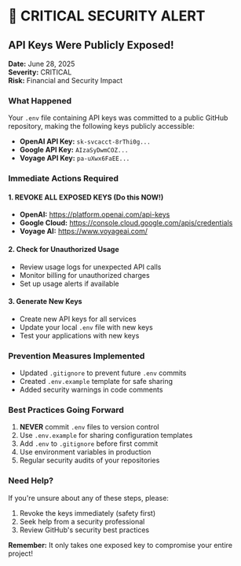 # 🚨 CRITICAL SECURITY ALERT

## API Keys Were Publicly Exposed!

**Date:** June 28, 2025  
**Severity:** CRITICAL  
**Risk:** Financial and Security Impact

### What Happened
Your `.env` file containing API keys was committed to a public GitHub repository, making the following keys publicly accessible:

- **OpenAI API Key:** `sk-svcacct-8rThi0g...`
- **Google API Key:** `AIzaSyDwmCOZ...` 
- **Voyage API Key:** `pa-uXwx6FaEE...`

### Immediate Actions Required

#### 1. REVOKE ALL EXPOSED KEYS (Do this NOW!)
- **OpenAI:** https://platform.openai.com/api-keys
- **Google Cloud:** https://console.cloud.google.com/apis/credentials
- **Voyage AI:** https://www.voyageai.com/

#### 2. Check for Unauthorized Usage
- Review usage logs for unexpected API calls
- Monitor billing for unauthorized charges
- Set up usage alerts if available

#### 3. Generate New Keys
- Create new API keys for all services
- Update your local `.env` file with new keys
- Test your applications with new keys

### Prevention Measures Implemented
- Updated `.gitignore` to prevent future `.env` commits
- Created `.env.example` template for safe sharing
- Added security warnings in code comments

### Best Practices Going Forward
1. **NEVER** commit `.env` files to version control
2. Use `.env.example` for sharing configuration templates
3. Add `.env` to `.gitignore` before first commit
4. Use environment variables in production
5. Regular security audits of your repositories

### Need Help?
If you're unsure about any of these steps, please:
1. Revoke the keys immediately (safety first)
2. Seek help from a security professional
3. Review GitHub's security best practices

**Remember:** It only takes one exposed key to compromise your entire project!